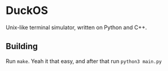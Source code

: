 # DuckOS
Unix-like terminal simulator, written on Python and C++.


## Building
Run `make`. Yeah it that easy, and after that run `python3 main.py`